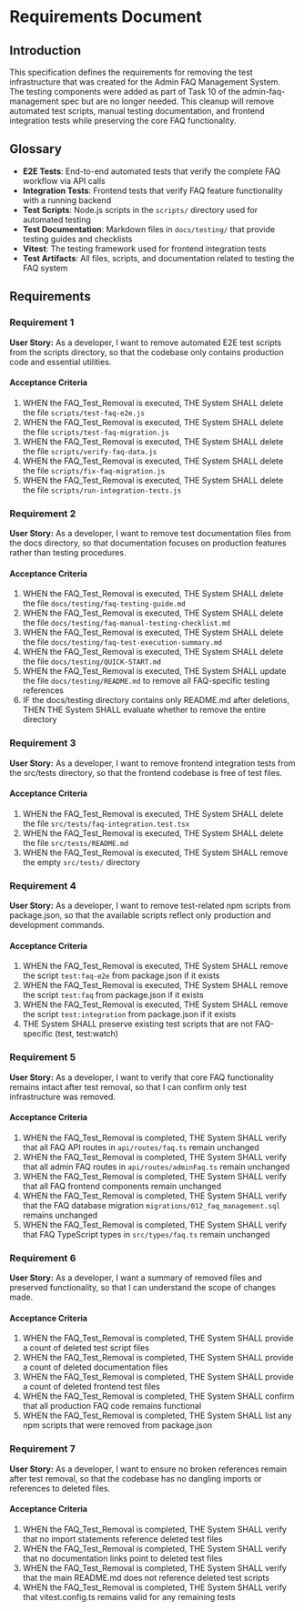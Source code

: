 # Requirements Document

## Introduction

This specification defines the requirements for removing the test infrastructure that was created for the Admin FAQ Management System. The testing components were added as part of Task 10 of the admin-faq-management spec but are no longer needed. This cleanup will remove automated test scripts, manual testing documentation, and frontend integration tests while preserving the core FAQ functionality.

## Glossary

- **E2E Tests**: End-to-end automated tests that verify the complete FAQ workflow via API calls
- **Integration Tests**: Frontend tests that verify FAQ feature functionality with a running backend
- **Test Scripts**: Node.js scripts in the `scripts/` directory used for automated testing
- **Test Documentation**: Markdown files in `docs/testing/` that provide testing guides and checklists
- **Vitest**: The testing framework used for frontend integration tests
- **Test Artifacts**: All files, scripts, and documentation related to testing the FAQ system

## Requirements

### Requirement 1

**User Story:** As a developer, I want to remove automated E2E test scripts from the scripts directory, so that the codebase only contains production code and essential utilities.

#### Acceptance Criteria

1. WHEN the FAQ_Test_Removal is executed, THE System SHALL delete the file `scripts/test-faq-e2e.js`
2. WHEN the FAQ_Test_Removal is executed, THE System SHALL delete the file `scripts/test-faq-migration.js`
3. WHEN the FAQ_Test_Removal is executed, THE System SHALL delete the file `scripts/verify-faq-data.js`
4. WHEN the FAQ_Test_Removal is executed, THE System SHALL delete the file `scripts/fix-faq-migration.js`
5. WHEN the FAQ_Test_Removal is executed, THE System SHALL delete the file `scripts/run-integration-tests.js`

### Requirement 2

**User Story:** As a developer, I want to remove test documentation files from the docs directory, so that documentation focuses on production features rather than testing procedures.

#### Acceptance Criteria

1. WHEN the FAQ_Test_Removal is executed, THE System SHALL delete the file `docs/testing/faq-testing-guide.md`
2. WHEN the FAQ_Test_Removal is executed, THE System SHALL delete the file `docs/testing/faq-manual-testing-checklist.md`
3. WHEN the FAQ_Test_Removal is executed, THE System SHALL delete the file `docs/testing/faq-test-execution-summary.md`
4. WHEN the FAQ_Test_Removal is executed, THE System SHALL delete the file `docs/testing/QUICK-START.md`
5. WHEN the FAQ_Test_Removal is executed, THE System SHALL update the file `docs/testing/README.md` to remove all FAQ-specific testing references
6. IF the docs/testing directory contains only README.md after deletions, THEN THE System SHALL evaluate whether to remove the entire directory

### Requirement 3

**User Story:** As a developer, I want to remove frontend integration tests from the src/tests directory, so that the frontend codebase is free of test files.

#### Acceptance Criteria

1. WHEN the FAQ_Test_Removal is executed, THE System SHALL delete the file `src/tests/faq-integration.test.tsx`
2. WHEN the FAQ_Test_Removal is executed, THE System SHALL delete the file `src/tests/README.md`
3. WHEN the FAQ_Test_Removal is executed, THE System SHALL remove the empty `src/tests/` directory

### Requirement 4

**User Story:** As a developer, I want to remove test-related npm scripts from package.json, so that the available scripts reflect only production and development commands.

#### Acceptance Criteria

1. WHEN the FAQ_Test_Removal is executed, THE System SHALL remove the script `test:faq-e2e` from package.json if it exists
2. WHEN the FAQ_Test_Removal is executed, THE System SHALL remove the script `test:faq` from package.json if it exists
3. WHEN the FAQ_Test_Removal is executed, THE System SHALL remove the script `test:integration` from package.json if it exists
4. THE System SHALL preserve existing test scripts that are not FAQ-specific (test, test:watch)

### Requirement 5

**User Story:** As a developer, I want to verify that core FAQ functionality remains intact after test removal, so that I can confirm only test infrastructure was removed.

#### Acceptance Criteria

1. WHEN the FAQ_Test_Removal is completed, THE System SHALL verify that all FAQ API routes in `api/routes/faq.ts` remain unchanged
2. WHEN the FAQ_Test_Removal is completed, THE System SHALL verify that all admin FAQ routes in `api/routes/adminFaq.ts` remain unchanged
3. WHEN the FAQ_Test_Removal is completed, THE System SHALL verify that all FAQ frontend components remain unchanged
4. WHEN the FAQ_Test_Removal is completed, THE System SHALL verify that the FAQ database migration `migrations/012_faq_management.sql` remains unchanged
5. WHEN the FAQ_Test_Removal is completed, THE System SHALL verify that FAQ TypeScript types in `src/types/faq.ts` remain unchanged

### Requirement 6

**User Story:** As a developer, I want a summary of removed files and preserved functionality, so that I can understand the scope of changes made.

#### Acceptance Criteria

1. WHEN the FAQ_Test_Removal is completed, THE System SHALL provide a count of deleted test script files
2. WHEN the FAQ_Test_Removal is completed, THE System SHALL provide a count of deleted documentation files
3. WHEN the FAQ_Test_Removal is completed, THE System SHALL provide a count of deleted frontend test files
4. WHEN the FAQ_Test_Removal is completed, THE System SHALL confirm that all production FAQ code remains functional
5. WHEN the FAQ_Test_Removal is completed, THE System SHALL list any npm scripts that were removed from package.json

### Requirement 7

**User Story:** As a developer, I want to ensure no broken references remain after test removal, so that the codebase has no dangling imports or references to deleted files.

#### Acceptance Criteria

1. WHEN the FAQ_Test_Removal is completed, THE System SHALL verify that no import statements reference deleted test files
2. WHEN the FAQ_Test_Removal is completed, THE System SHALL verify that no documentation links point to deleted test files
3. WHEN the FAQ_Test_Removal is completed, THE System SHALL verify that the main README.md does not reference deleted test scripts
4. WHEN the FAQ_Test_Removal is completed, THE System SHALL verify that vitest.config.ts remains valid for any remaining tests
